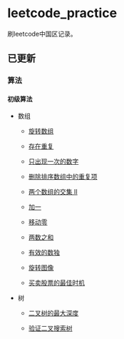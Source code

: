 # leetcode_practice
刷leetcode中国区记录。

## 已更新

### 算法
#### 初级算法

- 数组
  - [旋转数组](https://github.com/Annihilater/leetcode_practice/blob/master/%E6%95%B0%E7%BB%84/%E6%97%8B%E8%BD%AC%E6%95%B0%E7%BB%84.py)

  - [存在重复](https://github.com/Annihilater/leetcode_practice/blob/master/%E6%95%B0%E7%BB%84/%E5%AD%98%E5%9C%A8%E9%87%8D%E5%A4%8D.md)

  - [只出现一次的数字](https://github.com/Annihilater/leetcode_practice/blob/master/%E6%95%B0%E7%BB%84/%E5%8F%AA%E5%87%BA%E7%8E%B0%E4%B8%80%E6%AC%A1%E7%9A%84%E6%95%B0%E5%AD%97.md)

  - [删除排序数组中的重复项](https://github.com/Annihilater/leetcode_practice/blob/master/%E6%95%B0%E7%BB%84/%E5%88%A0%E9%99%A4%E6%8E%92%E5%BA%8F%E6%95%B0%E7%BB%84%E4%B8%AD%E7%9A%84%E9%87%8D%E5%A4%8D%E9%A1%B9.py)

  - [两个数组的交集 II](https://github.com/Annihilater/leetcode_practice/blob/master/%E6%95%B0%E7%BB%84/%E4%B8%A4%E4%B8%AA%E6%95%B0%E7%BB%84%E7%9A%84%E4%BA%A4%E9%9B%86%20II.md)

  - [加一](https://github.com/Annihilater/leetcode_practice/blob/master/%E6%95%B0%E7%BB%84/%E5%8A%A0%E4%B8%80.md)

  - [移动零](https://github.com/Annihilater/leetcode_practice/blob/master/%E6%95%B0%E7%BB%84/%E7%A7%BB%E5%8A%A8%E9%9B%B6.md)

  - [两数之和](https://github.com/Annihilater/leetcode_practice/blob/master/%E6%95%B0%E7%BB%84/%E4%B8%A4%E6%95%B0%E4%B9%8B%E5%92%8C.md)

  - [有效的数独](https://github.com/Annihilater/leetcode_practice/blob/master/%E6%95%B0%E7%BB%84/%E6%9C%89%E6%95%88%E7%9A%84%E6%95%B0%E7%8B%AC.md)

  - [旋转图像](https://github.com/Annihilater/leetcode_practice/blob/master/%E6%95%B0%E7%BB%84/%E6%97%8B%E8%BD%AC%E5%9B%BE%E5%83%8F.md)

  - [买卖股票的最佳时机](https://github.com/Annihilater/leetcode_practice/blob/master/%E6%95%B0%E7%BB%84/%E4%B9%B0%E5%8D%96%E8%82%A1%E7%A5%A8%E7%9A%84%E6%9C%80%E4%BD%B3%E6%97%B6%E6%9C%BA.md)

    

- 树

  - [二叉树的最大深度](https://github.com/Annihilater/leetcode_practice/blob/master/%E6%A0%91/%E4%BA%8C%E5%8F%89%E6%A0%91%E7%9A%84%E6%9C%80%E5%A4%A7%E6%B7%B1%E5%BA%A6.md)

  - [验证二叉搜索树](https://github.com/Annihilater/leetcode_practice/blob/master/%E6%A0%91/%E9%AA%8C%E8%AF%81%E4%BA%8C%E5%8F%89%E6%90%9C%E7%B4%A2%E6%A0%91.md)

    
